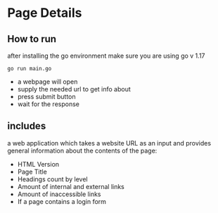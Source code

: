 # Page Details

## How to run

after installing the go environment 
make sure you are using go v 1.17
```
go run main.go
```
- a webpage will open 
- supply the needed url to get info about
- press submit button 
- wait for the response


## includes

a web application which takes a website URL as an input and provides general information
about the contents of the page:
- HTML Version
- Page Title
- Headings count by level
- Amount of internal and external links
- Amount of inaccessible links
- If a page contains a login form
